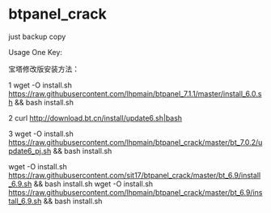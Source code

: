 # btpanel_crack

just backup copy


Usage One Key:  

宝塔修改版安装方法：

1  wget -O install.sh https://raw.githubusercontent.com/lhpmain/btpanel_7.1.1/master/install_6.0.sh && bash install.sh

2  curl http://download.bt.cn/install/update6.sh|bash

3  wget -O install.sh https://raw.githubusercontent.com/lhpmain/btpanel_crack/master/bt_7.0.2/update6_pj.sh && bash install.sh

wget -O install.sh https://raw.githubusercontent.com/sit17/btpanel_crack/master/bt_6.9/install_6.9.sh && bash install.sh
wget -O install.sh https://raw.githubusercontent.com/lhpmain/btpanel_crack/master/bt_6.9/install_6.9.sh && bash install.sh


